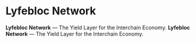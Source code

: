 # Lyfebloc Network
**Lyfebloc Network** — The Yield Layer for the Interchain Economy.
**Lyfebloc Network** — The Yield Layer for the Interchain Economy.


